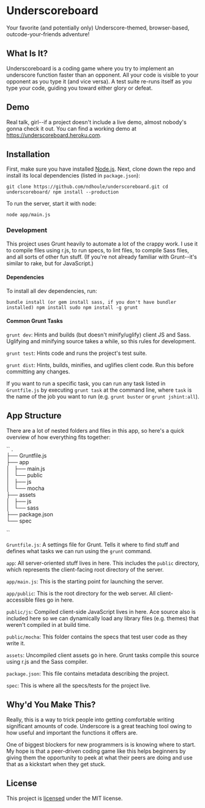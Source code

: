 Underscoreboard
===============

Your favorite (and potentially only) Underscore-themed, browser-based,
outcode-your-friends adventure!


What Is It?
-----------

Underscoreboard is a coding game where you try to implement an underscore function
faster than an opponent. All your code is visible to your opponent as you type it
(and vice versa). A test suite re-runs itself as you type your code, guiding you
toward either glory or defeat.


Demo
----

Real talk, girl--if a project doesn't include a live demo, almost nobody's gonna
check it out. You can find a working demo at <https://underscoreboard.heroku.com>.


Installation
------------

First, make sure you have installed [Node.js](http://nodejs.org/). Next, clone down
the repo and install its local dependencies (listed in `package.json`):

``
git clone https://github.com/ndhoule/underscoreboard.git
cd underscoreboard/
npm install --production
``

To run the server, start it with node:

``
node app/main.js
``

### Development

This project uses Grunt heavily to automate a lot of the crappy work. I use it to
compile files using r.js, to run specs, to lint files, to compile Sass files, and
all sorts of other fun stuff. (If you're not already familiar with Grunt--it's
similar to rake, but for JavaScript.)

#### Dependencies

To install all dev dependencies, run:

``
bundle install (or gem install sass, if you don't have bundler installed)
npm install
sudo npm install -g grunt
``

#### Common Grunt Tasks

`grunt dev`: Hints and builds (but doesn't minify/uglify) client JS and Sass.
Uglifying and minifying source takes a while, so this rules for development.

`grunt test`: Hints code and runs the project's test suite.

`grunt dist`: Hints, builds, minifies, and uglifies client code. Run this before
committing any changes.

If you want to run a specific task, you can run any task listed in `Gruntfile.js` by
executing `grunt task` at the command line, where `task` is the name of the job you
want to run (e.g. `grunt buster` or `grunt jshint:all`).

App Structure
-------------

There are a lot of nested folders and files in this app, so here's a quick overview
of how everything fits together:

``
.                 <br />
├── Gruntfile.js  <br />
├── app           <br />
│   ├── main.js   <br />
│   └── public    <br />
│       ├── js    <br />
│       └── mocha <br />
├── assets        <br />
│   ├── js        <br />
│   └── sass      <br />
├── package.json  <br />
└── spec          <br />

``

`Gruntfile.js`: A settings file for Grunt. Tells it where to find stuff and defines
what tasks we can run using the `grunt` command.

`app`: All server-oriented stuff lives in here. This includes the `public`
directory, which represents the client-facing root directory of the server.

`app/main.js`: This is the starting point for launching the server.

`app/public`: This is the root directory for the web server. All client-accessible
files go in here.

`public/js`: Compiled client-side JavaScript lives in here. Ace source also is
included here so we can dynamically load any library files (e.g. themes) that weren't
compiled in at build time.

`public/mocha`: This folder contains the specs that test user code as they write it.

`assets`: Uncompiled client assets go in here. Grunt tasks compile this source using
r.js and the Sass compiler.

`package.json`: This file contains metadata describing the project.

`spec`: This is where all the specs/tests for the project live.


Why'd You Make This?
--------------------

Really, this is a way to trick people into getting comfortable writing significant
amounts of code. Underscore is a great teaching tool owing to how useful and
important the functions it offers are.

One of biggest blockers for new programmers is is knowing where to start. My hope is
that a peer-driven coding game like this helps beginners by giving them the
opportunity to peek at what their peers are doing and use that as a kickstart when
they get stuck.




License
-------

This project is
[licensed](https://raw.github.com/ndhoule/underscoreboard/master/LICENSE-MIT) under
the MIT license.
